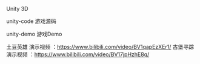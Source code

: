 Unity 3D

unity-code	游戏源码

unity-demo	游戏Demo

土豆英雄 演示视频 ：https://www.bilibili.com/video/BV1qapEzXEr1/
古堡寻踪 演示视频 ：https://www.bilibili.com/video/BV17jpHzhE8q/
